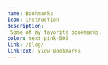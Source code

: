 ```yaml
---
name: Bookmarks
icon: instruction
description:
 Some of my favorite bookmarks.
color: text-pink-500
link: /blog/
linkText: View Bookmarks
---
```

